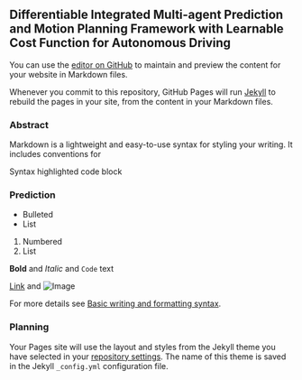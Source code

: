 ## Differentiable Integrated Multi-agent Prediction and Motion Planning Framework with Learnable Cost Function for Autonomous Driving

You can use the [editor on GitHub](https://github.com/MCZhi/DIPP/edit/gh-pages/index.md) to maintain and preview the content for your website in Markdown files.

Whenever you commit to this repository, GitHub Pages will run [Jekyll](https://jekyllrb.com/) to rebuild the pages in your site, from the content in your Markdown files.

### Abstract

Markdown is a lightweight and easy-to-use syntax for styling your writing. It includes conventions for

Syntax highlighted code block

### Prediction

- Bulleted
- List

1. Numbered
2. List

**Bold** and _Italic_ and `Code` text

[Link](url) and ![Image](src)

For more details see [Basic writing and formatting syntax](https://docs.github.com/en/github/writing-on-github/getting-started-with-writing-and-formatting-on-github/basic-writing-and-formatting-syntax).

### Planning

Your Pages site will use the layout and styles from the Jekyll theme you have selected in your [repository settings](https://github.com/MCZhi/DIPP/settings/pages). The name of this theme is saved in the Jekyll `_config.yml` configuration file.
